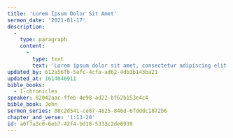 ```yaml
---
title: 'Lorem Ipsum Dolor Sit Amet'
sermon_date: '2021-01-17'
description:
  -
    type: paragraph
    content:
      -
        type: text
        text: 'Lorem ipsum dolor sit amet, consectetur adipiscing elit. Morbi molestie viverra velit at gravida. Vivamus non lacinia ex, a luctus ex. Donec non leo bibendum, aliquet augue maximus, varius massa. Ut facilisis odio quis augue dignissim bibendum. Quisque et nisi elit. Cras eu odio finibus, feugiat leo vitae, sodales dui. Curabitur quis lobortis est, quis viverra arcu. Sed eleifend tempor cursus. Aenean sit amet turpis ut velit ullamcorper auctor et vitae sem. Donec consequat metus non enim molestie lobortis.'
updated_by: 612a56fb-5afc-4cfa-ad62-4db3b143ba21
updated_at: 1614046911
bible_books:
  - 1-chronicles
speaker: 82042aac-ffeb-4e98-ad22-bf62b153e4c4
bible_book: John
sermon_series: 08c2d541-ce87-4825-840d-6fdddc1872b6
chapter_and_verse: '1:13-20'
id: a0f7a3c0-6eb7-42f4-bd18-5333c2de0939
---
```

